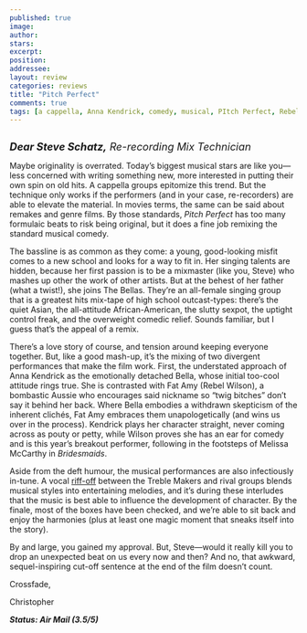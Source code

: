 ```yaml
---
published: true
image:
author: 
stars: 
excerpt: 
position: 
addressee: 
layout: review
categories: reviews
title: "Pitch Perfect"
comments: true
tags: [a cappella, Anna Kendrick, comedy, musical, PItch Perfect, Rebel Wilson, Uncategorized]
---
```

<div><p><span class="full-image-block ssNonEditable"><span><a href="www.dearcastandcrew.com/letters/2012/10/3/pitch-perfect.html"><img src="http://static.squarespace.com/static/5005f6bcc4aa41161b33e89e/5329cf1fe4b07c068ebf74de/5329cf1fe4b07c068ebf76b8/1349270845557/Pitch%20Perfect.jpg" alt="" /></a></span></span></p>
<p><em><span style="font-size:130%;"><strong>Dear Steve Schatz,</strong> Re-recording Mix Technician</span></em></p>
<p>Maybe originality is overrated. Today&rsquo;s biggest musical stars are like you&mdash;less concerned with writing something new, more interested in putting their own spin on old hits. A cappella groups epitomize this trend. But the technique only works if the performers (and in your case, re-recorders) are able to elevate the material. In movies terms, the same can be said about remakes and genre films. By those standards, <em>Pitch Perfect</em> has too many formulaic beats to risk being original, but it does a fine job remixing the standard musical comedy.&nbsp;</p>
<p>The bassline is as common as they come: a young, good-looking misfit comes to a new school and looks for a way to fit in. Her singing talents are hidden, because her first passion is to be a mixmaster (like you, Steve) who mashes up other the work of other artists. But at the behest of her father (what a twist!), she joins The Bellas. They&rsquo;re an all-female singing group that is a greatest hits mix-tape of high school outcast-types: there&rsquo;s the quiet Asian, the all-attitude African-American, the slutty sexpot, the uptight control freak, and the overweight comedic relief. Sounds familiar, but I guess that&rsquo;s the appeal of a remix.</p>
<p>There&rsquo;s a love story of course, and tension around keeping everyone together. But, like a good mash-up, it&rsquo;s the mixing of two divergent performances that make the film work. First, the understated approach of Anna Kendrick as the emotionally detached Bella, whose initial too-cool attitude rings true. She is contrasted with Fat Amy (Rebel Wilson), a bombastic Aussie who encourages said nickname so &ldquo;twig bitches&rdquo; don&rsquo;t say it behind her back. Where Bella embodies a withdrawn skepticism of the inherent clich&eacute;s, Fat Amy embraces them unapologetically (and wins us over in the process). Kendrick plays her character straight, never coming across as pouty or petty, while Wilson proves she has an ear for comedy and is this year&rsquo;s breakout performer, following in the footsteps of Melissa McCarthy in <em>Bridesmaids</em>.</p>
<p>Aside from the deft humour, the musical performances are also infectiously in-tune. A vocal <a href="http://www.youtube.com/watch?v=q573_hDhTbE">riff-off</a> between the Treble Makers and rival groups blends musical styles into entertaining melodies, and it&rsquo;s during these interludes that the music is best able to influence the development of character. By the finale, most of the boxes have been checked, and we&rsquo;re able to sit back and enjoy the harmonies (plus at least one magic moment that sneaks itself into the story).</p>
<p>By and large, you gained my approval. But, Steve&mdash;would it really kill you to drop an unexpected beat on us every now and then? And no, that awkward, sequel-inspiring cut-off sentence at the end of the film doesn&rsquo;t count.</p>
<p>Crossfade,</p>
<p>Christopher</p>
<p><strong><em>Status: Air Mail (3.5/5)</em></strong></p>
<p>&nbsp;</p></div>
